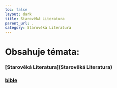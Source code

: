 ```yaml
---
toc: false
layout: dark
title: Starověká Literatura 
parent_url: . 
category: Starověká Literatura 
---
```


# Obsahuje témata: 

### <span class="goldA">[Starověká Literatura](Starověká Literatura)</span> 

### <span class="goldA">[bible](bible)</span> 
